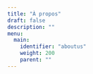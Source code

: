 ```yaml
---
title: "À propos"
draft: false
description: ""
menu:
  main:
    identifier: "aboutus"
    weight: 200
    parent: ""
---
```

